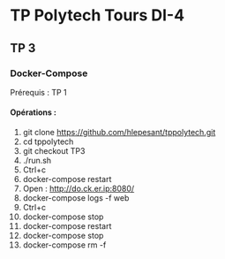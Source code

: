 # TP Polytech Tours DI-4

## TP 3

### Docker-Compose

Prérequis : TP 1

#### Opérations :

1. git clone https://github.com/hlepesant/tppolytech.git
1. cd tppolytech
1. git checkout TP3
1. ./run.sh
1. Ctrl+c
1. docker-compose restart
1. Open : http://do.ck.er.ip:8080/
1. docker-compose logs -f web
1. Ctrl+c
1. docker-compose stop
1. docker-compose restart
1. docker-compose stop
1. docker-compose rm -f


